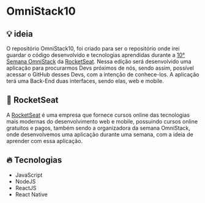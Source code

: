 # OmniStack10

## 💡 ideia

O repositório OmniStack10, foi criado para ser o repositório onde irei guardar o código desenvolvido e tecnologias aprendidas durante a [10° Semana OmniStack](https://rocketseat.com.br/week-10/aulas) da [RocketSeat](https://rocketseat.com.br/). Nessa edição será desenvolvido uma aplicação para procurarmos Devs próximos de nós, sendo assim, possível acessar o GitHub desses Devs, com a intenção de conhece-los. A aplicação terá uma Back-End duas interfaces, sendo elas, web e mobile.

## 🚀 RocketSeat

A [RocketSeat](https://rocketseat.com.br/) é uma empresa que fornece cursos online das tecnologias mais modernas do desenvolvimento web e mobile, possuindo cursos online gratuitos e pagos, também sendo a organizadora da semana OmniStack, onde desenvolvemos uma aplicação durante uma semana, com a ideia de aprender com essa aplicação.

## 🔥 Tecnologias

- JavaScript
- NodeJS
- ReactJS
- React Native  
